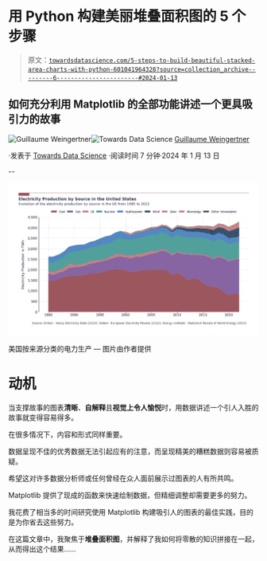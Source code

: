 # 用 Python 构建美丽堆叠面积图的 5 个步骤

> 原文：[`towardsdatascience.com/5-steps-to-build-beautiful-stacked-area-charts-with-python-601041964328?source=collection_archive---------6-----------------------#2024-01-13`](https://towardsdatascience.com/5-steps-to-build-beautiful-stacked-area-charts-with-python-601041964328?source=collection_archive---------6-----------------------#2024-01-13)

## 如何充分利用 Matplotlib 的全部功能讲述一个更具吸引力的故事

[](https://guillaume-weingertner.medium.com/?source=post_page---byline--601041964328--------------------------------)![Guillaume Weingertner](https://guillaume-weingertner.medium.com/?source=post_page---byline--601041964328--------------------------------)[](https://towardsdatascience.com/?source=post_page---byline--601041964328--------------------------------)![Towards Data Science](https://towardsdatascience.com/?source=post_page---byline--601041964328--------------------------------) [Guillaume Weingertner](https://guillaume-weingertner.medium.com/?source=post_page---byline--601041964328--------------------------------)

·发表于 [Towards Data Science](https://towardsdatascience.com/?source=post_page---byline--601041964328--------------------------------) ·阅读时间 7 分钟·2024 年 1 月 13 日

--

![](img/db5af579ae224b6085072963c9ffbb1a.png)

美国按来源分类的电力生产 — 图片由作者提供

# 动机

当支撑故事的图表**清晰**、**自解释**且**视觉上令人愉悦**时，用数据讲述一个引人入胜的故事就变得容易得多。

在很多情况下，内容和形式同样重要。

数据呈现不佳的优秀数据无法引起应有的注意，而呈现精美的糟糕数据则容易被质疑。

希望这对许多数据分析师或任何曾经在众人面前展示过图表的人有所共鸣。

Matplotlib 提供了现成的函数来快速绘制数据，但精细调整却需要更多的努力。

我花费了相当多的时间研究使用 Matplotlib 构建吸引人的图表的最佳实践，目的是为你省去这些努力。

在这篇文章中，我聚焦于**堆叠面积图**，并解释了我如何将零散的知识拼接在一起，从而得出这个结果……
